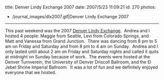 title: Denver Lindy Exchange 2007
date: 2007/5/23 11:09:21
id: 270
photos:
- /journal_images/dlx2007.gif|Denver Lindy Exchange 2007
---
This past weekend was the 2007 [Denver Lindy Exchange](http://www.denverlindyexchange.com).  Andrea and I hosted 4 people: Maggie from Seattle, Levi from Colorado Springs, and Matt and Vanessa from Grand Junction.  There was dancing from 8 pm to 5 am on Friday and Saturday and from 8 pm to 4 am on Sunday.  Andrea and I only lasted until about 2 am on Friday and Saturday nights and called it quits at midnight on Sunday because of work.  The events were hosted at the Denver Turnverein, the University of Denver Driscoll Ballroom, and the El Jebel Shrine Imperial Ballroom.  It was a lot of fun and we definitely enjoyed everyone that we hosted.